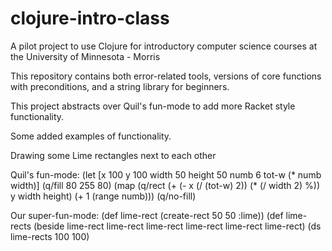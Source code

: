 clojure-intro-class
===================

A pilot project to use Clojure for introductory computer science courses at the University of Minnesota - Morris

This repository contains both error-related tools, versions of core functions with preconditions, and a string library for beginners.

This project abstracts over Quil's fun-mode to add more Racket style functionality.

Some added examples of functionality.

Drawing some Lime rectangles next to each other

Quil's fun-mode:
(let [x 100
      y 100
      width 50
      height 50
  		numb 6
  		tot-w (* numb width)]
	  (q/fill 80 255 80)
	  (map (q/rect (+ (- x (/ (tot-w) 2)) (* (/ width 2) %)) y width height) (+ 1 (range numb)))
	  (q/no-fill)
	  
	  
Our super-fun-mode:
(def lime-rect (create-rect 50 50 :lime))
(def lime-rects (beside lime-rect
                        lime-rect
                        lime-rect
                        lime-rect
                        lime-rect
                        lime-rect)
(ds lime-rects 100 100)
